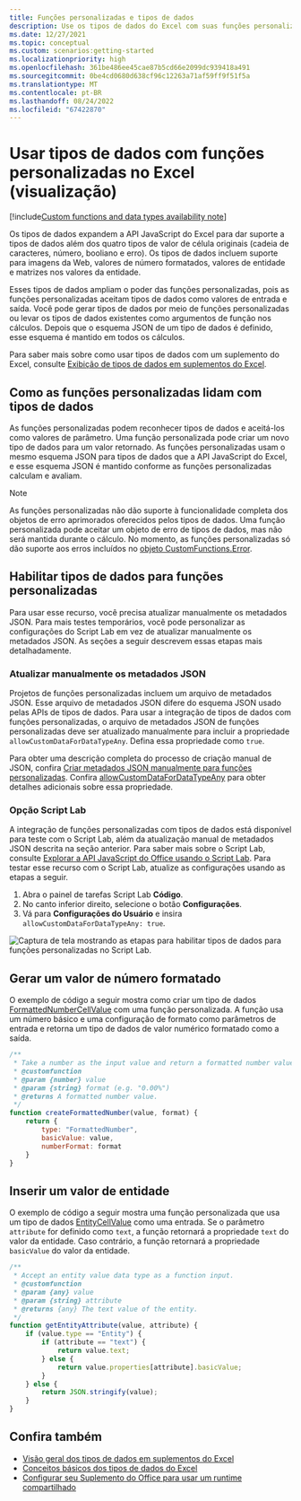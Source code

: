 ```yaml
---
title: Funções personalizadas e tipos de dados
description: Use os tipos de dados do Excel com suas funções personalizadas e Suplementos do Office.
ms.date: 12/27/2021
ms.topic: conceptual
ms.custom: scenarios:getting-started
ms.localizationpriority: high
ms.openlocfilehash: 361be486ee45cae87b5cd66e2099dc939418a491
ms.sourcegitcommit: 0be4cd0680d638cf96c12263a71af59ff9f51f5a
ms.translationtype: MT
ms.contentlocale: pt-BR
ms.lasthandoff: 08/24/2022
ms.locfileid: "67422870"
---
```

# <a name="use-data-types-with-custom-functions-in-excel-preview"></a>Usar tipos de dados com funções personalizadas no Excel (visualização)

[!include[Custom functions and data types availability note](../includes/excel-custom-functions-data-types-note.md)]

Os tipos de dados expandem a API JavaScript do Excel para dar suporte a tipos de dados além dos quatro tipos de valor de célula originais (cadeia de caracteres, número, booliano e erro). Os tipos de dados incluem suporte para imagens da Web, valores de número formatados, valores de entidade e matrizes nos valores da entidade.

Esses tipos de dados ampliam o poder das funções personalizadas, pois as funções personalizadas aceitam tipos de dados como valores de entrada e saída. Você pode gerar tipos de dados por meio de funções personalizadas ou levar os tipos de dados existentes como argumentos de função nos cálculos. Depois que o esquema JSON de um tipo de dados é definido, esse esquema é mantido em todos os cálculos.

Para saber mais sobre como usar tipos de dados com um suplemento do Excel, consulte [Exibição de tipos de dados em suplementos do Excel](excel-data-types-overview.md).

## <a name="how-custom-functions-handle-data-types"></a>Como as funções personalizadas lidam com tipos de dados

As funções personalizadas podem reconhecer tipos de dados e aceitá-los como valores de parâmetro. Uma função personalizada pode criar um novo tipo de dados para um valor retornado. As funções personalizadas usam o mesmo esquema JSON para tipos de dados que a API JavaScript do Excel, e esse esquema JSON é mantido conforme as funções personalizadas calculam e avaliam.

> [!NOTE]
> As funções personalizadas não dão suporte à funcionalidade completa dos objetos de erro aprimorados oferecidos pelos tipos de dados. Uma função personalizada pode aceitar um objeto de erro de tipos de dados, mas não será mantida durante o cálculo. No momento, as funções personalizadas só dão suporte aos erros incluídos no [objeto CustomFunctions.Error](custom-functions-errors.md).

## <a name="enable-data-types-for-custom-functions"></a>Habilitar tipos de dados para funções personalizadas

Para usar esse recurso, você precisa atualizar manualmente os metadados JSON. Para mais testes temporários, você pode personalizar as configurações do Script Lab em vez de atualizar manualmente os metadados JSON. As seções a seguir descrevem essas etapas mais detalhadamente.

### <a name="manually-update-json-metadata"></a>Atualizar manualmente os metadados JSON

Projetos de funções personalizadas incluem um arquivo de metadados JSON. Esse arquivo de metadados JSON difere do esquema JSON usado pelas APIs de tipos de dados. Para usar a integração de tipos de dados com funções personalizadas, o arquivo de metadados JSON de funções personalizadas deve ser atualizado manualmente para incluir a propriedade `allowCustomDataForDataTypeAny`. Defina essa propriedade como `true`.

Para obter uma descrição completa do processo de criação manual de JSON, confira [Criar metadados JSON manualmente para funções personalizadas](custom-functions-json.md). Confira [allowCustomDataForDataTypeAny](custom-functions-json.md#allowcustomdatafordatatypeany-preview) para obter detalhes adicionais sobre essa propriedade.

### <a name="script-lab-option"></a>Opção Script Lab

A integração de funções personalizadas com tipos de dados está disponível para teste com o Script Lab, além da atualização manual de metadados JSON descrita na seção anterior. Para saber mais sobre o Script Lab, consulte [Explorar a API JavaScript do Office usando o Script Lab](../overview/explore-with-script-lab.md). Para testar esse recurso com o Script Lab, atualize as configurações usando as etapas a seguir.

1. Abra o painel de tarefas Script Lab **Código**.
1. No canto inferior direito, selecione o botão **Configurações**.
1. Vá para **Configurações do Usuário** e insira `allowCustomDataForDataTypeAny: true`.

![Captura de tela mostrando as etapas para habilitar tipos de dados para funções personalizadas no Script Lab.](../images/custom-functions-script-lab-data-type.png)

## <a name="output-a-formatted-number-value"></a>Gerar um valor de número formatado

O exemplo de código a seguir mostra como criar um tipo de dados [FormattedNumberCellValue](/javascript/api/excel/excel.formattednumbercellvalue) com uma função personalizada. A função usa um número básico e uma configuração de formato como parâmetros de entrada e retorna um tipo de dados de valor numérico formatado como a saída.

```js
/**
 * Take a number as the input value and return a formatted number value as the output.
 * @customfunction
 * @param {number} value
 * @param {string} format (e.g. "0.00%")
 * @returns A formatted number value.
 */
function createFormattedNumber(value, format) {
    return {
        type: "FormattedNumber",
        basicValue: value,
        numberFormat: format
    }
}
```

## <a name="input-an-entity-value"></a>Inserir um valor de entidade

O exemplo de código a seguir mostra uma função personalizada que usa um tipo de dados [EntityCellValue](/javascript/api/excel/excel.entitycellvalue) como uma entrada. Se o parâmetro `attribute` for definido como `text`, a função retornará a propriedade `text` do valor da entidade. Caso contrário, a função retornará a propriedade `basicValue` do valor da entidade.

```js
/**
 * Accept an entity value data type as a function input.
 * @customfunction
 * @param {any} value
 * @param {string} attribute
 * @returns {any} The text value of the entity.
 */
function getEntityAttribute(value, attribute) {
    if (value.type == "Entity") {
        if (attribute == "text") {
            return value.text;
        } else {
            return value.properties[attribute].basicValue;
        }
    } else {
        return JSON.stringify(value);
    }
}
```

## <a name="see-also"></a>Confira também

* [Visão geral dos tipos de dados em suplementos do Excel](excel-data-types-overview.md)
* [Conceitos básicos dos tipos de dados do Excel](excel-data-types-concepts.md)
* [Configurar seu Suplemento do Office para usar um runtime compartilhado](../develop/configure-your-add-in-to-use-a-shared-runtime.md)

